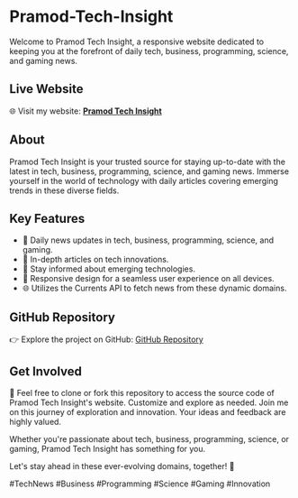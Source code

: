 # Pramod-Tech-Insight

Welcome to Pramod Tech Insight, a responsive website dedicated to keeping you at the forefront of daily tech, business, programming, science, and gaming news.

## Live Website

🌐 Visit my website: [**Pramod Tech Insight**](https://pramodtechnews.iblogger.org/)

## About

Pramod Tech Insight is your trusted source for staying up-to-date with the latest in tech, business, programming, science, and gaming news. Immerse yourself in the world of technology with daily articles covering emerging trends in these diverse fields.

## Key Features

- 📰 Daily news updates in tech, business, programming, science, and gaming.
- 🚀 In-depth articles on tech innovations.
- 🌟 Stay informed about emerging technologies.
- 📱 Responsive design for a seamless user experience on all devices.
- 🌐 Utilizes the Currents API to fetch news from these dynamic domains.

## GitHub Repository

👉 Explore the project on GitHub: [GitHub Repository](https://github.com/pramodsoman/Pramod-Tech-Insight/tree/main/Pramod-Tech-Insight)

## Get Involved

🙌 Feel free to clone or fork this repository to access the source code of Pramod Tech Insight's website. Customize and explore as needed. Join me on this journey of exploration and innovation. Your ideas and feedback are highly valued.

Whether you're passionate about tech, business, programming, science, or gaming, Pramod Tech Insight has something for you.

Let's stay ahead in these ever-evolving domains, together! 🚀

#TechNews #Business #Programming #Science #Gaming #Innovation
